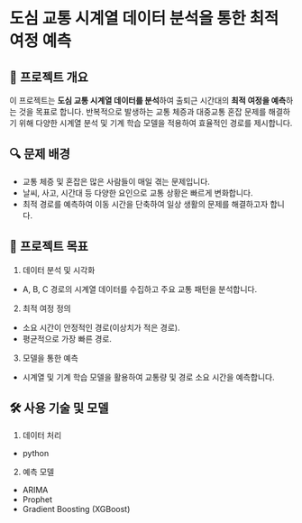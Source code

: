 # 도심 교통 시계열 데이터 분석을 통한 최적 여정 예측
## 📌 프로젝트 개요
이 프로젝트는 **도심 교통 시계열 데이터를 분석**하여 출퇴근 시간대의 **최적 여정을 예측**하는 것을 목표로 합니다. 
반복적으로 발생하는 교통 체증과 대중교통 혼잡 문제를 해결하기 위해 다양한 시계열 분석 및 기계 학습 모델을 적용하여 효율적인 경로를 제시합니다.

## 🔍 문제 배경
- 교통 체증 및 혼잡은 많은 사람들이 매일 겪는 문제입니다.
- 날씨, 사고, 시간대 등 다양한 요인으로 교통 상황은 빠르게 변화합니다.
- 최적 경로를 예측하여 이동 시간을 단축하여 일상 생활의 문제를 해결하고자 합니다.

## 🚀 프로젝트 목표
1. 데이터 분석 및 시각화
- A, B, C 경로의 시계열 데이터를 수집하고 주요 교통 패턴을 분석합니다.
2. 최적 여정 정의
- 소요 시간이 안정적인 경로(이상치가 적은 경로).
- 평균적으로 가장 빠른 경로.
3. 모델을 통한 예측
- 시계열 및 기계 학습 모델을 활용하여 교통량 및 경로 소요 시간을 예측합니다.

## 🛠️ 사용 기술 및 모델
1. 데이터 처리
- python
2. 예측 모델
- ARIMA
- Prophet
- Gradient Boosting (XGBoost)
  
